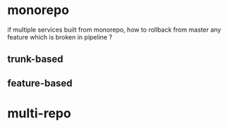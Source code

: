 
# monorepo

if multiple services built from monorepo, how to rollback from master any feature which is broken in pipeline ?

## trunk-based

## feature-based

# multi-repo
